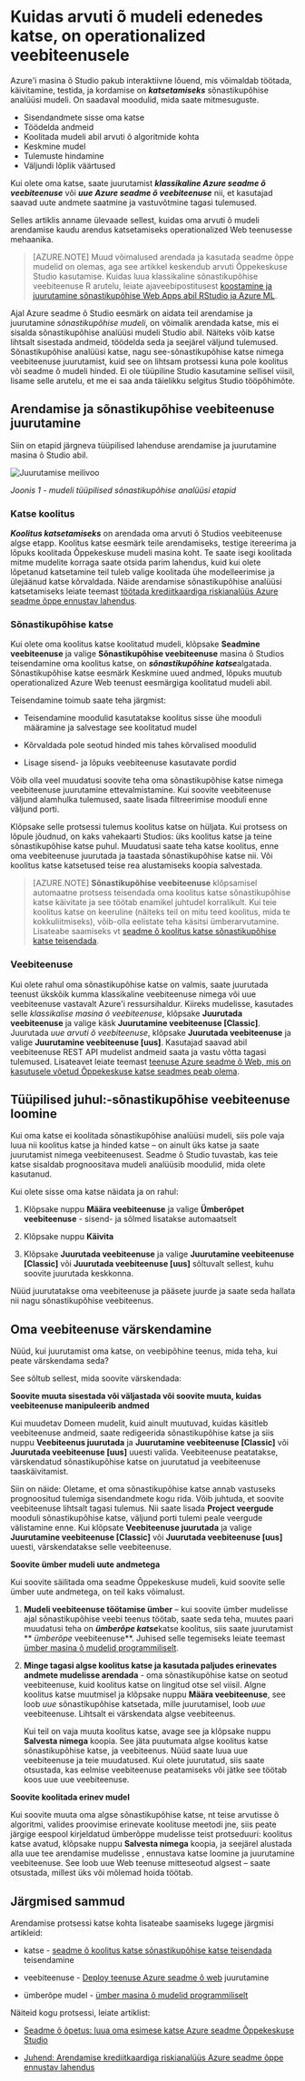 <properties
    pageTitle="Kuidas arvuti õ mudeli edenedes katse, on operationalized veebiteenusele | Microsoft Azure'i"
    description="Kuidas oma Azure seadme õ mudeli arendamise kaudu arendus katsetamiseks operationalized Web teenusesse mehaanika ülevaade."
    services="machine-learning"
    documentationCenter=""
    authors="garyericson"
    manager="jhubbard"
    editor="cgronlun"/>

<tags
    ms.service="machine-learning"
    ms.workload="data-services"
    ms.tgt_pltfrm="na"
    ms.devlang="na"
    ms.topic="article"
    ms.date="10/04/2016"
    ms.author="garye"/>


# <a name="how-a-machine-learning-model-progresses-from-an-experiment-to-an-operationalized-web-service"></a>Kuidas arvuti õ mudeli edenedes katse, on operationalized veebiteenusele

Azure'i masina õ Studio pakub interaktiivne lõuend, mis võimaldab töötada, käivitamine, testida, ja kordamise on ***katsetamiseks*** sõnastikupõhise analüüsi mudeli. On saadaval moodulid, mida saate mitmesuguste.

* Sisendandmete sisse oma katse
* Töödelda andmeid
* Koolitada mudeli abil arvuti õ algoritmide kohta
* Keskmine mudel
* Tulemuste hindamine
* Väljundi lõplik väärtused

Kui olete oma katse, saate juurutamist ***klassikaline Azure seadme õ veebiteenuse*** või ***uue Azure seadme õ veebiteenuse*** nii, et kasutajad saavad uute andmete saatmine ja vastuvõtmine tagasi tulemused.

Selles artiklis anname ülevaade sellest, kuidas oma arvuti õ mudeli arendamise kaudu arendus katsetamiseks operationalized Web teenusesse mehaanika.

>[AZURE.NOTE] Muud võimalused arendada ja kasutada seadme õppe mudelid on olemas, aga see artikkel keskendub arvuti Õppekeskuse Studio kasutamise. Kuidas luua klassikaline sõnastikupõhise veebiteenuse R arutelu, leiate ajaveebipostitusest [koostamine ja juurutamine sõnastikupõhise Web Apps abil RStudio ja Azure ML](http://blogs.technet.com/b/machinelearning/archive/2015/09/25/build-and-deploy-a-predictive-web-app-using-rstudio-and-azure-ml.aspx).

Ajal Azure seadme õ Studio eesmärk on aidata teil arendamise ja juurutamine *sõnastikupõhise mudeli*, on võimalik arendada katse, mis ei sisalda sõnastikupõhise analüüsi mudeli Studio abil. Näiteks võib katse lihtsalt sisestada andmeid, töödelda seda ja seejärel väljund tulemused. Sõnastikupõhise analüüsi katse, nagu see-sõnastikupõhise katse nimega veebiteenuse juurutamist, kuid see on lihtsam protsessi kuna pole koolitus või seadme õ mudeli hinded. Ei ole tüüpiline Studio kasutamine sellisel viisil, lisame selle arutelu, et me ei saa anda täielikku selgitus Studio tööpõhimõte.

## <a name="developing-and-deploying-a-predictive-web-service"></a>Arendamise ja sõnastikupõhise veebiteenuse juurutamine

Siin on etapid järgneva tüüpilised lahenduse arendamise ja juurutamine masina õ Studio abil.

![Juurutamise meilivoo](media\machine-learning-model-progression-experiment-to-web-service\model-stages-from-experiment-to-web-service.png)

*Joonis 1 - mudeli tüüpilised sõnastikupõhise analüüsi etapid*

### <a name="the-training-experiment"></a>Katse koolitus

***Koolitus katsetamiseks*** on arendada oma arvuti õ Studios veebiteenuse algse etapp. Koolitus katse eesmärk teile arendamiseks, testige itereerima ja lõpuks koolitada Õppekeskuse mudeli masina koht. Te saate isegi koolitada mitme mudelite korraga saate otsida parim lahendus, kuid kui olete lõpetanud katsetamine teil tuleb valige koolitada ühe modelleerimise ja ülejäänud katse kõrvaldada. Näide arendamise sõnastikupõhise analüüsi katsetamiseks leiate teemast [töötada krediitkaardiga riskianalüüs Azure seadme õppe ennustav lahendus](machine-learning-walkthrough-develop-predictive-solution.md).

### <a name="the-predictive-experiment"></a>Sõnastikupõhise katse

Kui olete oma koolitus katse koolitatud mudeli, klõpsake **Seadmine veebiteenuse** ja valige **Sõnastikupõhise veebiteenuse** masina õ Studios teisendamine oma koolitus katse, on ***sõnastikupõhine katse***algatada. Sõnastikupõhise katse eesmärk Keskmine uued andmed, lõpuks muutub operationalized Azure Web teenust eesmärgiga koolitatud mudeli abil.

Teisendamine toimub saate teha järgmist:

-   Teisendamine moodulid kasutatakse koolitus sisse ühe mooduli määramine ja salvestage see koolitatud mudel

-   Kõrvaldada pole seotud hinded mis tahes kõrvalised moodulid

-   Lisage sisend- ja lõpuks veebiteenuse kasutavate pordid

Võib olla veel muudatusi soovite teha oma sõnastikupõhise katse nimega veebiteenuse juurutamine ettevalmistamine. Kui soovite veebiteenuse väljund alamhulka tulemused, saate lisada filtreerimise mooduli enne väljund porti.

Klõpsake selle protsessi tulemus koolitus katse on hüljata. Kui protsess on lõpule jõudnud, on kaks vahekaarti Studios: üks koolitus katse ja teine sõnastikupõhise katse puhul. Muudatusi saate teha katse koolitus, enne oma veebiteenuse juurutada ja taastada sõnastikupõhise katse nii. Või koolitus katse katsetused teise rea alustamiseks koopia salvestada.

>[AZURE.NOTE] **Sõnastikupõhise veebiteenuse** klõpsamisel automaatne protsess teisendada oma koolitus katse sõnastikupõhise katse käivitate ja see töötab enamikel juhtudel korralikult. Kui teie koolitus katse on keeruline (näiteks teil on mitu teed koolitus, mida te kokkuliitmiseks), võib-olla eelistate teha käsitsi ümberarvutamine. Lisateabe saamiseks vt [seadme õ koolitus katse sõnastikupõhise katse teisendada](machine-learning-convert-training-experiment-to-scoring-experiment.md).

### <a name="the-web-service"></a>Veebiteenuse

Kui olete rahul oma sõnastikupõhise katse on valmis, saate juurutada teenust ükskõik kumma klassikaline veebiteenuse nimega või uue veebiteenuse vastavalt Azure'i ressursihaldur. Kiireks mudelisse, kasutades selle *klassikalise masina õ veebiteenuse*, klõpsake **Juurutada veebiteenuse** ja valige käsk **Juurutamine veebiteenuse [Classic]**. Juurutada *uue arvuti õ veebiteenuse*, klõpsake **Juurutada veebiteenuse** ja valige **Juurutamine veebiteenuse [uus]**. Kasutajad saavad abil veebiteenuse REST API mudelist andmeid saata ja vastu võtta tagasi tulemused. Lisateavet leiate teemast [teenuse Azure seadme õ Web, mis on kasutusele võetud Õppekeskuse katse seadmes peab olema](machine-learning-consume-web-services.md).

## <a name="the-non-typical-case-creating-a-non-predictive-web-service"></a>Tüüpilised juhul:-sõnastikupõhise veebiteenuse loomine

Kui oma katse ei koolitada sõnastikupõhise analüüsi mudeli, siis pole vaja luua nii koolitus katse ja hinded katse – on ainult üks katse ja saate juurutamist nimega veebiteenusest. Seadme õ Studio tuvastab, kas teie katse sisaldab prognoositava mudeli analüüsib moodulid, mida olete kasutanud.

Kui olete sisse oma katse näidata ja on rahul:

1.  Klõpsake nuppu **Määra veebiteenuse** ja valige **Ümberõpet veebiteenuse** - sisend- ja sõlmed lisatakse automaatselt

2.  Klõpsake nuppu **Käivita**

3. Klõpsake **Juurutada veebiteenuse** ja valige **Juurutamine veebiteenuse [Classic]** või **Juurutada veebiteenuse [uus]** sõltuvalt sellest, kuhu soovite juurutada keskkonna.

Nüüd juurutatakse oma veebiteenuse ja pääsete juurde ja saate seda hallata nii nagu sõnastikupõhise veebiteenus.

## <a name="updating-your-web-service"></a>Oma veebiteenuse värskendamine

Nüüd, kui juurutamist oma katse, on veebipõhine teenus, mida teha, kui peate värskendama seda?

See sõltub sellest, mida soovite värskendada:

**Soovite muuta sisestada või väljastada või soovite muuta, kuidas veebiteenuse manipuleerib andmed**

Kui muudetav Domeen mudelit, kuid ainult muutuvad, kuidas käsitleb veebiteenuse andmeid, saate redigeerida sõnastikupõhise katse ja siis nuppu **Veebiteenus juurutada** ja **Juurutamine veebiteenuse [Classic]** või **Juurutada veebiteenuse [uus]** uuesti valida. Veebiteenuse peatatakse, värskendatud sõnastikupõhise katse on juurutatud ja veebiteenuse taaskäivitamist.

Siin on näide: Oletame, et oma sõnastikupõhise katse annab vastuseks prognoositud tulemiga sisendandmete kogu rida. Võib juhtuda, et soovite veebiteenuse lihtsalt tagasi tulemus. Nii saate lisada **Project veergude** mooduli sõnastikupõhise katse, väljund porti tulemi peale veergude välistamine enne. Kui klõpsate **Veebiteenuse juurutada** ja valige **Juurutamine veebiteenuse [Classic]** või **Juurutada veebiteenuse [uus]** uuesti, värskendatakse selle veebiteenuse.

**Soovite ümber mudeli uute andmetega**

Kui soovite säilitada oma seadme Õppekeskuse mudeli, kuid soovite selle ümber uute andmetega, on teil kaks võimalust.

1.  **Mudeli veebiteenuse töötamise ümber** – kui soovite ümber mudelisse ajal sõnastikupõhise veebi teenus töötab, saate seda teha, muutes paari muudatusi teha on ***ümberõpe katse***katse koolitus, siis saate juurutamist ** *ümberõpe* veebiteenuse**. Juhised selle tegemiseks leiate teemast [ümber masina õ mudelid programmiliselt](machine-learning-retrain-models-programmatically.md).

2.  **Minge tagasi algse koolitus katse ja kasutada paljudes erinevates andmete mudelisse arendada** - oma sõnastikupõhise katse on seotud veebiteenuse, kuid koolitus katse on lingitud otse sel viisil. Algne koolitus katse muutmisel ja klõpsake nuppu **Määra veebiteenuse**, see loob *uue* sõnastikupõhise katsetada, mille juurutamisel, loob *uue* veebiteenuse. Lihtsalt ei värskendata algse veebiteenus.

    Kui teil on vaja muuta koolitus katse, avage see ja klõpsake nuppu **Salvesta nimega** koopia. See jäta puutumata algse koolitus katse sõnastikupõhise katse, ja veebiteenus. Nüüd saate luua uue veebiteenuse ja teie muudatused. Kui olete juurutatud, siis saate otsustada, kas eelmise veebiteenuse peatamiseks või jätke see töötab koos uue uue veebiteenuse.

**Soovite koolitada erinev mudel**

Kui soovite muuta oma algse sõnastikupõhise katse, nt teise arvutisse õ algoritmi, valides proovimise erinevate koolituse meetodi jne, siis peate järgige eespool kirjeldatud ümberõppe mudelisse teist protseduuri: koolitus katse avatud, klõpsake nuppu **Salvesta nimega** koopia, ja seejärel alustada alla uue tee arendamise mudelisse , ennustava katse loomine ja juurutamine veebiteenuse. See loob uue Web teenuse mitteseotud algsest – saate otsustada, millest üks või mõlemad hoida töötab.

## <a name="next-steps"></a>Järgmised sammud

Arendamise protsessi katse kohta lisateabe saamiseks lugege järgmisi artikleid:

-   katse - [seadme õ koolitus katse sõnastikupõhise katse teisendada](machine-learning-convert-training-experiment-to-scoring-experiment.md) teisendamine

-   veebiteenuse - [Deploy teenuse Azure seadme õ web](machine-learning-publish-a-machine-learning-web-service.md) juurutamine

-   ümberõpe mudel - [ümber masina õ mudelid programmiliselt](machine-learning-retrain-models-programmatically.md)

Näiteid kogu protsessi, leiate artiklist:

-   [Seadme õ õpetus: luua oma esimese katse Azure seadme Õppekeskuse Studio](machine-learning-create-experiment.md)

-   [Juhend: Arendamise krediitkaardiga riskianalüüs Azure seadme õppe ennustav lahendus](machine-learning-walkthrough-develop-predictive-solution.md)